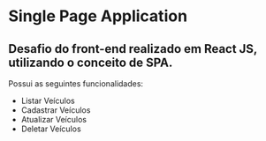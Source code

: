 # Single Page Application

## Desafio do front-end realizado em React JS, utilizando o conceito de SPA.

Possui as seguintes funcionalidades:

- Listar Veículos
- Cadastrar Veículos
- Atualizar Veículos
- Deletar Veículos
